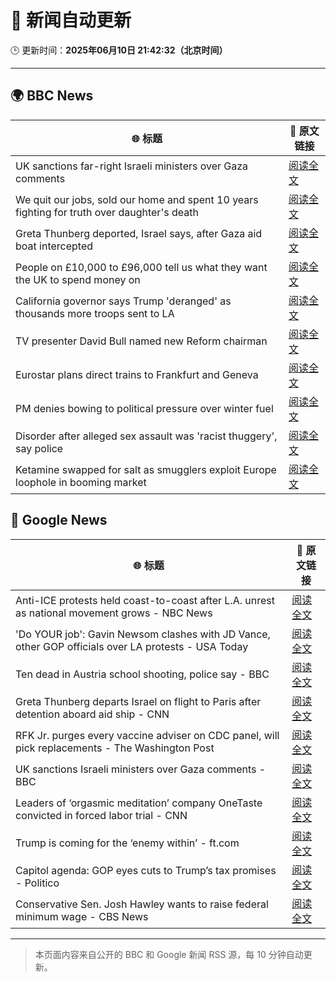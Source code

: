 # 🧠 新闻自动更新

🕒 更新时间：**2025年06月10日 21:42:32（北京时间）**

---

## 🌍 BBC News

| 🌐 标题 | 🔗 原文链接 |
|--------|-------------|
| UK sanctions far-right Israeli ministers over Gaza comments | [阅读全文](https://www.bbc.com/news/articles/c8xgk1ek19lo) |
| We quit our jobs, sold our home and spent 10 years fighting for truth over daughter's death | [阅读全文](https://www.bbc.com/news/articles/cdxn5d4dzrwo) |
| Greta Thunberg deported, Israel says, after Gaza aid boat intercepted | [阅读全文](https://www.bbc.com/news/articles/c5y264x3nnno) |
| People on £10,000 to £96,000 tell us what they want the UK to spend money on | [阅读全文](https://www.bbc.com/news/articles/c1de612exp4o) |
| California governor says Trump 'deranged' as thousands more troops sent to LA | [阅读全文](https://www.bbc.com/news/articles/cyvmz3egr7do) |
| TV presenter David Bull named new Reform chairman | [阅读全文](https://www.bbc.com/news/articles/c3v54d60y6vo) |
| Eurostar plans direct trains to Frankfurt and Geneva | [阅读全文](https://www.bbc.com/news/articles/cded0zypxl7o) |
| PM denies bowing to political pressure over winter fuel | [阅读全文](https://www.bbc.com/news/articles/c79e0qq3r31o) |
| Disorder after alleged sex assault was 'racist thuggery', say police | [阅读全文](https://www.bbc.com/news/articles/ckg4v04p008o) |
| Ketamine swapped for salt as smugglers exploit Europe loophole in booming market | [阅读全文](https://www.bbc.com/news/articles/c201jjgkvjlo) |

## 📰 Google News

| 🌐 标题 | 🔗 原文链接 |
|--------|-------------|
| Anti-ICE protests held coast-to-coast after L.A. unrest as national movement grows - NBC News | [阅读全文](https://news.google.com/rss/articles/CBMitgFBVV95cUxQN1RGdXh5VnE1RVYyZHVXeUJkeDlQb1ZIRklLd1ZmY3ZFc0pnRmdGbkJOSEhWaDNERmxLMHBaUndNQWlLaWh1MnBZbEVQQ2lIQWRub1RSTUM2bmN6aTZkbUxzNktwc2p5NGtwU0dvMGVrZWNIZlVnQ1lNWDl5Zm5ic2owZVhtQ0pkU21tQklWMUN3NGNYRE16aXp1S1dOMC15ZTVySUowWnBFcTRKblBqVEpVZ19EZw?oc=5) |
| 'Do YOUR job': Gavin Newsom clashes with JD Vance, other GOP officials over LA protests - USA Today | [阅读全文](https://news.google.com/rss/articles/CBMiqwFBVV95cUxQSExXckVFTjU2cTFKNjc2VlhnNWZhRjRsaW9KR24yMlJUMmswYjdrUS04YU5VdkFOVzh6em1EWWozeDRZS2NVMEFJbzVFb3FnYTBKV1lHdkplTXo3bzZkOUYySUgyRTVJeWdSVVhHM0k5blJRbU9iUncyVjJMOHpKZ2VtZGtjQmdkbTNpZnVqdXdOdlBvWnQwcUY3Si1xWXlFc3RzN3RRX3NCa0U?oc=5) |
| Ten dead in Austria school shooting, police say - BBC | [阅读全文](https://news.google.com/rss/articles/CBMiWkFVX3lxTE5YMkx5WTAtVFFfQW1CTklfNTc3ODlmRGFfWTFic0QtTFgwZkxXQ3BwLXgtWWFnNW9VTlhXTHdpZjZTYzlGWEsxdmlseUtjUno2Sy1XamtwSlVTUdIBX0FVX3lxTE5GLUhHMmpZNXNTeEZlNHRwMVpaSEhsajFwX0lVTUJMZXdxT2FZSzlQV1pwR1VjSnhhcXMxMmx1dndNZnJaZGpCbTByNW9qUUNJZFIyYWNjQUFPMzNVWHNB?oc=5) |
| Greta Thunberg departs Israel on flight to Paris after detention aboard aid ship - CNN | [阅读全文](https://news.google.com/rss/articles/CBMimAFBVV95cUxPSDRSaG5Ob000WlM5MmRxRjgwVk16M1dqOFQwLS1QWFl0QUwyNEpZMXd3ZGpVX1M3aEdEank5REZYMHUweTFMQkctRUFQbVJsZk9rUVNSNXJzZEpYUDd4dElYeGtDZ0JHanIwekpqWUR3U3BKOGRtVV9KYVBXUmdRVl9vT1plQWFRemNGeHZqel9SNUlXVG9QWNIBngFBVV95cUxPbkxFZTRxQ1AxYVBjN20xNWl5Y0IySUhFdXZTeFJqUFJaTVdhYUVqTTJIb1ZhejM4OENqdkhmMEVWZHFLLWhSaUNtSVJ2bnRWY3V0a2RCbG1Wek5IU0k3YVNFZVNpV0R4dVNKQ3ZKY2lCTFVsVFdaNmt1UUp2RkpnNDBlcFNOeUdtUm1acHBEdnVfZWtBMk1pQUM1cEcyUQ?oc=5) |
| RFK Jr. purges every vaccine adviser on CDC panel, will pick replacements - The Washington Post | [阅读全文](https://news.google.com/rss/articles/CBMilgFBVV95cUxPd2tOSUIxeV85djg5YURaeFNRdXBZQjYtc2NMeWpaQmpwcE11Rk9MNktqbGszanRya1Q5TXBPX0lvUVBjV28taWNuVE92UmM2OW5iWnlhZ3RidWlmbnp6bnJoa0Vhb0Q1eWNhSkN1ZHlpdHNVVmJkZVp5VHR6UFYtbkZISTNNWlp4Q29mYU9ybUhyLWZYR0E?oc=5) |
| UK sanctions Israeli ministers over Gaza comments - BBC | [阅读全文](https://news.google.com/rss/articles/CBMiWkFVX3lxTE0xR19yMk5WRlhVMDVhR2tUMWtYdlRWM29yTTZ5djRWN2tnN0QtaEdMYzNjVk5RQmJsVUE4eDlGT3RKWk9iRjBKZno0NGRINHh4U3VkNS1WSG9oZ9IBX0FVX3lxTE92b1d2U3F0QXM4dnNDaG9VbWEwbUxKMWhWTDhIelRkaDhjTFZKT2tqdm5OOUtMRV9fTFUtNzh4Z2VDWE9mdzQ2UzZKdXFCQnBWdXp6MkRDSFg2WW5KTms0?oc=5) |
| Leaders of ‘orgasmic meditation’ company OneTaste convicted in forced labor trial - CNN | [阅读全文](https://news.google.com/rss/articles/CBMiiwFBVV95cUxNbWtXNW5HVE8wSnJlT3Y1UHNjTE1rLTh4ZHFGMmQ2NlljbWlxSDI1Rmw2Y2dscHBPMkxLdmthbm50dmhUNl9SX3E3QUpaWF8yelJoTGkzMFE2WFB5WE5kdWVjd2oxVDZIVC1nWkFITmQxV2FtdmtNa092dnhkTTFXSlNQMGc3SXd6MVo40gGQAUFVX3lxTE1IN1k2VzBPT25lSHlWQ0V4aDFsM1U4N0tvd25uU3ExNkFPbTNMOWpkMjBwdmdETUFQcy12YW5tVjZERU9XSXA0clNVYkFkVTFTRHkydWlBZ2RNVmpxUVlWX19WN2VJSkV1WUZSTWc1Z1hwdXBYRjRDa01VTDdSdDlPNWNKaTBzdUhWaTB4aEY4Sg?oc=5) |
| Trump is coming for the ‘enemy within’ - ft.com | [阅读全文](https://news.google.com/rss/articles/CBMicEFVX3lxTFAzMzFteURwWjdOa3h2WFlzOXRnYlVRRzlMMFdvNnJzZWlLeG9GRFNYMUxLZDRiNGZJakhiNFlFdDBTWGlfc01DbEN3Uk1RVkZQYk5TcHlWRVFLVk43QmxjR0NHSzhKeVFGX3V2OGNGQmw?oc=5) |
| Capitol agenda: GOP eyes cuts to Trump’s tax promises - Politico | [阅读全文](https://news.google.com/rss/articles/CBMiswFBVV95cUxQaHVxRVp4WklkNmc0djN1S2hMM1hGWlMzX3FrQmZNNWpxNFJHSWhHVWxJT0xEOVRQVktoZGRTbXYtOGNxbTVheHRCdDVTaFJnX3JGLVBOaGNxSzdXb1JnVUdpSTR6MHRVX3MwcU5hS0d2Q19IeVlQT0VUNThISGZnUTVyN1Z3R1RYQzNqRk4zVjltVzhRSEkwVW0xVTVCRjE4VFQyaHdIb3N0YjVjQVgwdW1lRQ?oc=5) |
| Conservative Sen. Josh Hawley wants to raise federal minimum wage - CBS News | [阅读全文](https://news.google.com/rss/articles/CBMid0FVX3lxTE1CTlRlU0owYVhpcWptMTJWOGZUTmhaWnZTT0VEeFJYNnhQUDViQ3BwTk5NZElycVRQT21iR3FYVGhHZ1JybVMzRkhVQzhKc3NwRWktMXZoYWFjbG9KYkpqWEMxc2d4MDg2OHUtLWN3RFdJWWlBc2dZ0gF8QVVfeXFMT3pyS01SeEZHUkRBRGMtT2pFbjdXNjJlNzd3ZWt4ZEVDdzExTnRFVlBKRHhWNW1EWVNkWUFrZm1WY1M5SldiR1lKZjVKelVCWEpScmxGLUZkM1FUak1TcjJPY1NaeFdtYU5OekV3RktSLWhneFVlMGh4cTIzdw?oc=5) |

---
> 本页面内容来自公开的 BBC 和 Google 新闻 RSS 源，每 10 分钟自动更新。